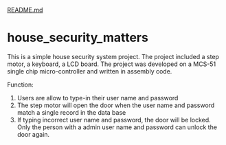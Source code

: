 [README.md](https://github.com/blackjacksu/house_security_matters/files/7070111/README.md)
# house_security_matters
This is a simple house security system project. The project included a step motor, a keyboard, a LCD board. The project was developed on a MCS-51 single chip micro-controller and written in assembly code.

Function:
1. Users are allow to type-in their user name and password
2. The step motor will open the door when the user name and password match a single record in the data base
3. If typing incorrect user name and password, the door will be locked. Only the person with a admin user name and password can unlock the door again.
